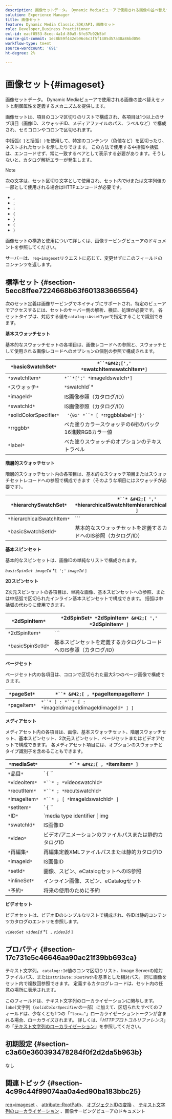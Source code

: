 ```yaml
---
description: 画像セットデータ。 Dynamic Mediaビューアで使用される画像の並べ替えセットと制御属性を定義するメカニズムを提供します。
solution: Experience Manager
title: 画像セット
feature: Dynamic Media Classic,SDK/API，画像セット
role: Developer,Business Practitioner
exl-id: eacf0553-8cec-4a1d-80a5-6fe37b92b5bf
source-git-commit: 1ec8b59f442eb96c6c3f5f1405d57a38a86bd056
workflow-type: tm+mt
source-wordcount: '691'
ht-degree: 2%

---
```


# 画像セット{#imageset}

画像セットデータ。 Dynamic Mediaビューアで使用される画像の並べ替えセットと制御属性を定義するメカニズムを提供します。

画像セットは、項目のコンマ区切りのリストで構成され、各項目は1つ以上のサブ項目（画像ID、スウォッチID、メディアファイルのパス、ラベルなど）で構成され、セミコロンやコロンで区切られます。

中括弧`{ }`と括弧`( )`を使用して、特定のコンテンツ（色値など）を区切ったり、ネストされたセットを示したりできます。 この方法で使用する中括弧や括弧は、エンコードせず、常に一致するペアとして表示する必要があります。そうしないと、カタログ解析エラーが発生します。

>[!NOTE]
>
>次の文字は、セット区切り文字として使用され、セット内でidまたは文字列値の一部として使用される場合はHTTPエンコードが必要です。
>
>* `,`
>* `;`
>* `:`
>* `{`
>* `}`
>* `(`
>* `)`



画像セットの構造と使用について詳しくは、画像サービングビューアのドキュメントを参照してください。

サーバーは、`req=imageset`リクエストに応じて、変更せずにこのフィールドのコンテンツを返します。

## 標準セット {#section-5ecc8ffee7224668b63f601383665564}

次のセット定義は画像サービングでネイティブにサポートされ、特定のビューアでアクセスするには、セットのサーバー側の解析、検証、処理が必要です。 各セットタイプは、対応する値を`catalog::AssetType`で指定することで識別できます。

**基本スウォッチセット**

基本的なスウォッチセットの各項目は、画像レコードへの参照と、スウォッチとして使用される画像レコードへのオプションの個別の参照で構成されます。

| `*`basicSwatchSet`*` | `*``*&#42;[',' *`swatchItemswatchItem`*]` |
|---|---|
| `*`swatchItem`*` | `*``*[';' *`imageIdswatch`*]` |
| `*`スウォッチ`*` | `*`swatchId`*|solidColorSpecifier` |
| `*`imageId`*` | IS画像参照（カタログ/ID） |
| `*`swatchId`*` | IS画像参照（カタログ/ID） |
| `*`solidColorSpecifier`*` | ` '{0x' *``* [ *`rrggbblabel`*]'}'` |
| `*`rrggbb`*` | べた塗りカラースウォッチの6桁のパック16進数RGBカラー値 |
| `*`label`*` | べた塗りスウォッチのオプションのテキストラベル |

**階層的スウォッチセット**

階層的スウォッチセット内の各項目は、基本的なスウォッチ項目またはスウォッチセットレコードへの参照で構成できます（そのような項目にはスウォッチが必要です）。

| `*`hierarchySwatchSet`*` | `*``* &#42;[ ',' *`hierarchicalSwatchItemhierarchicalSwatchItem`* ]` |
|---|---|
| `*`hierarchicalSwatchItem`*` | `*``* | { *``* ';' *`swatchItembasicSwatchSetIdswatch`* }` |
| `*`basicSwatchSetId`*` | 基本的なスウォッチセットを定義するカタログレコードへのIS参照（カタログ/ID） |

**基本スピンセット**

基本的なスピンセットは、画像IDの単純なリストで構成されます。

*`basicSpinSet imageId`*  *`[ ';'`  *`imageId`* `]`

**2Dスピンセット**

2次元スピンセットの各項目は、単純な画像、基本スピンセットへの参照、または中括弧で区切られたインライン基本スピンセットで構成できます。 括弧は中括弧の代わりに使用できます。

| `*`2dSpinItem`*` | `*`2dSpinSet`* *`2dSpinItem`* &#42;[ ',' *`2dSpinItem`* ]` |
|---|---|
| `*`2dSpinItem`*` | `*``* | { '{' *``* '}' } | *`imageIdbasicSpinSetbasicSpinSetId`*` |
| `*`basicSpinSetId`*` | 基本スピンセットを定義するカタログレコードへのIS参照（カタログ/ID） |

**ページセット**

ページセット内の各項目は、コロンで区切られた最大3つのページ画像で構成できます。

| `*`pageSet`*` | `*``* &#42;[ , *`pageItempageItem`* ]` |
|---|---|
| `*`pageItem`*` | `*``* [ : *``* [ : *`imageIdimageIdimageIdimageId`* ] ]` |

**メディアセット**

メディアセット内の各項目は、画像、基本スウォッチセット、階層スウォッチセット、基本スピンセット、2次元スピンセット、ページセットまたはビデオアセットで構成できます。 各メディアセット項目には、オプションのスウォッチとタイプ識別子を含めることもできます。

| `*`mediaSet`*` | `*``* &#42;[ , *`itemitem`* ]` |
|---|---|
| `*`品目`*` | ` { *``* | *``* | *``*}} | *``* } [ ; [ *``* ] [ ; [ *`videoItemrecutItemimageItemsetItemIDreserved`* ] ] ]` |
| `*`videoItem`*` | `*``* ; *`videoswatchId`*` |
| `*`recutItem`*` | `*``* ; *`recutswatchId`*` |
| `*`imageItem`*` | `*``* ; [ *`imageIdswatchId`* ]` |
| `*`setItem`*` | ` { *``* | { '{' *``* '}' } } ; *`setIdinlineSetswatchId`*` |
| `*`ID`*` | `media type identifier [ img | basic | advanced_image | img | img_set | advanced_imageset | advanced_swatchset | spin | video ]` |
| `*`swatchId`*` | IS画像ID |
| `*`video`*` | ビデオ/アニメーションのファイルパスまたは静的カタログID |
| `*`再編集`*` | 再編集定義XMLファイルパスまたは静的カタログID |
| `*`imageId`*` | IS画像ID |
| `*`setId`*` | 画像、スピン、eCatalogセットへのIS参照 |
| `*`inlineSet`*` | インライン画像、スピン、eCatalogセット |
| `*`予約`*` | 将来の使用のために予約 |

**ビデオセット**

ビデオセットは、ビデオIDのシンプルなリストで構成され、各IDは静的コンテンツカタログのエントリを参照します。

*`videoSet videoId`*  *`[ ,`  *`videoId`* `]`

## プロパティ {#section-17c731e5c46646aa90ac21f39bb693ca}

テキスト文字列。 `catalog::Id`値のコンマ区切りリスト、Image Serverの絶対ファイルパス、または`attribute::RootPath`を基準とした相対パス。 同じ画像をセット内で複数回参照できます。 定義するカタログレコードは、セット内の任意の場所に表示されます。

このフィールドは、テキスト文字列のローカライゼーションに関与します。 *`label`*&#x200B;文字列（*`solidColorSpecifier`*&#x200B;の一部）に加えて、区切られたすべてのフィールドは、少なくとも1つの「`^loc=…^`」ローカライゼーショントークンが含まれる場合、ローカライズされます。 詳しくは、「*HTTPプロトコルリファレンス*」の「[テキスト文字列のローカライゼーション](/help/aem-is-ir-api/is-api/http-ref/image-serving-api-ref/c-http-protocol-reference/c-syntax-and-features/r-text-string-localization.md)」を参照してください。

## 初期設定 {#section-c3a60e360393478284f0f2d2da5b963b}

なし

## 関連トピック {#section-4c99c44f99074aa0a4ed90ba183bbc25}

[req=imageset](/help/aem-is-ir-api/is-api/http-ref/image-serving-api-ref/c-http-protocol-reference/c-command-reference/r-req/r-req.md) 、 [attribute::RootPath](/help/aem-is-ir-api/is-api/image-catalog/image-serving-api-ref/c-image-catalog-reference/c-attributes-reference/r-rootpath.md)、 [オブジェクトIDの変換](/help/aem-is-ir-api/is-api/http-ref/image-serving-api-ref/c-http-protocol-reference/c-syntax-and-features/r-object-id-translation.md) 、 [テキスト文字列のローカライゼーション](/help/aem-is-ir-api/is-api/http-ref/image-serving-api-ref/c-http-protocol-reference/c-syntax-and-features/r-text-string-localization.md) 、画像サービングビューアのドキュメント
